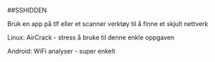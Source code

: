 ##SSHIDDEN

Bruk en app på tlf eller et scanner verktøy til å finne et skjult nettverk

Linux: AirCrack - stress å bruke til denne enkle oppgaven

Android: WiFi analyser - super enkelt

